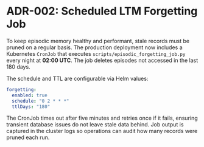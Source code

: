# ADR-002: Scheduled LTM Forgetting Job

To keep episodic memory healthy and performant, stale records must be pruned on a regular basis. The production deployment now includes a Kubernetes `CronJob` that executes `scripts/episodic_forgetting_job.py` every night at **02:00 UTC**. The job deletes episodes not accessed in the last 180 days.

The schedule and TTL are configurable via Helm values:

```yaml
forgetting:
  enabled: true
  schedule: "0 2 * * *"
  ttlDays: "180"
```

The CronJob times out after five minutes and retries once if it fails, ensuring transient database issues do not leave stale data behind. Job output is captured in the cluster logs so operations can audit how many records were pruned each run.
